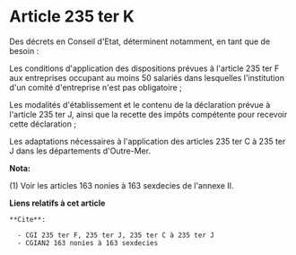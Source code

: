 # Article 235 ter K

Des décrets en Conseil d'Etat, déterminent notamment, en tant que de besoin :

Les conditions d'application des dispositions prévues à l'article 235 ter F aux entreprises occupant au moins 50 salariés
dans lesquelles l'institution d'un comité d'entreprise n'est pas obligatoire ;

Les modalités d'établissement et le contenu de la déclaration prévue à l'article 235 ter J, ainsi que la recette des impôts
compétente pour recevoir cette déclaration ;

Les adaptations nécessaires à l'application des articles 235 ter C à 235 ter J dans les départements d'Outre-Mer.

**Nota:**

(1) Voir les articles 163 nonies à 163 sexdecies de l'annexe II.

**Liens relatifs à cet article**

	**Cite**:

	  - CGI 235 ter F, 235 ter J, 235 ter C à 235 ter J
	  - CGIAN2 163 nonies à 163 sexdecies
